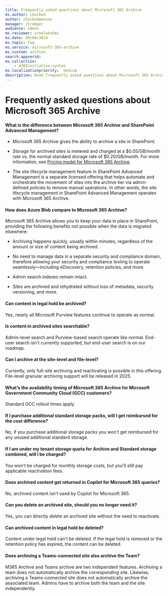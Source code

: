 ```yaml
---
title: Frequently asked questions about Microsoft 365 Archive
ms.author: chucked
author: chuckedmonson
manager: jtremper
audience: admin
ms.reviewer: sreelakshmi
ms.date: 09/04/2024
ms.topic: faq
ms.service: microsoft-365-archive
ms.custom: archive
search.appverid:
ms.collection:
    - m365initiative-syntex
ms.localizationpriority:  medium
description: Read frequently asked questions about Microsoft 365 Archive.
---
```


# Frequently asked questions about Microsoft 365 Archive

#### What is the difference between Microsoft 365 Archive and SharePoint Advanced Management?

- Microsoft 365 Archive gives the ability to archive a site in SharePoint.

- Storage for archived sites is metered and charged at a $0.05/GB/month rate vs. the normal standard storage rate of $0.20/GB/month. For more information, see [Pricing model for Microsoft 365 Archive](archive-pricing.md).

- The site lifecycle management feature in SharePoint Advanced Management is a separate licensed offering that helps automate and orchestrate the movement of sites into the archive tier via admin-defined policies to remove manual operations. In other words, the site lifecycle management in SharePoint Advanced Management operates with Microsoft 365 Archive.

#### How does Azure Blob compare to Microsoft 365 Archive?

Microsoft 365 Archive allows you to keep your data in place in SharePoint, providing the following benefits not possible when the data is migrated elsewhere:

- Archiving happens quickly, usually within minutes, regardless of the amount or size of content being archived.

- No need to manage data in a separate security and compliance domain, therefore allowing your security and compliance tooling to operate seamlessly—including eDiscovery, retention policies, and more.

- Admin search indexes remain intact.

- Sites are archived and rehydrated without loss of metadata, security versioning, and more.

#### Can content in legal hold be archived?

Yes, nearly all Microsoft Purview features continue to operate as normal.

#### Is content in archived sites searchable?

Admin-level search and Purview-based search operate like normal. End-user search isn't currently supported, but end-user search is on our roadmap.

#### Can I archive at the site-level and file-level?

Currently, only full-site archiving and reactivating is possible in this offering. File-level granular archiving support will be released in 2025.

#### What’s the availability timing of Microsoft 365 Archive for Microsoft Government Community Cloud (GCC) customers?

Standard GCC rollout times apply.

#### If I purchase additional standard storage packs, will I get reimbursed for the cost difference?

No, if you purchase additional storage packs you won't get reimbursed for any unused additional standard storage.

#### If I am under my tenant storage quota for Archive and Standard storage combined, will I be charged?

You won't be charged for monthly storage costs, but you'll still pay applicable reactivation fees.

#### Does archived content get returned in Copilot for Microsoft 365 queries?

No, archived content isn't used by Copilot for Microsoft 365. 

#### Can you delete an archived site, should you no longer need it?  

Yes, you can directly delete an archived site without the need to reactivate. 

#### Can archived content in legal hold be deleted?

Content under legal hold can't be deleted. If the legal hold is removed or the retention policy has expired, the content can be deleted.

#### Does archiving a Teams-connected site also archive the Team?

M365 Archive and Teams archive are two independent features.  Archiving a team does not automatically archive the corresponding site.  Likewise, archiving a Teams-connected site does not automatically archive the associated team.  Admins have to archive both the team and the site independently. 
